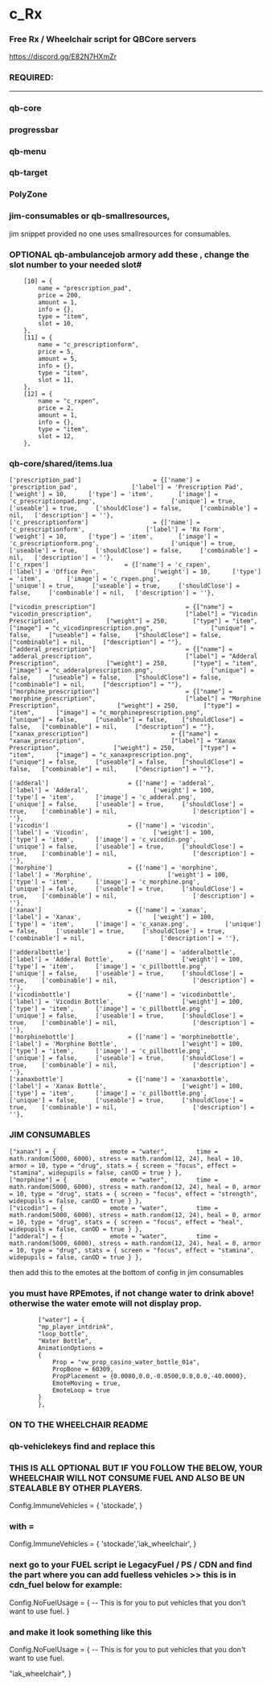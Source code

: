 # c_Rx
### Free Rx / Wheelchair script for QBCore servers

https://discord.gg/E82N7HXmZr 

### REQUIRED:
__________
### qb-core

### progressbar

### qb-menu

### qb-target

### PolyZone

### jim-consumables or qb-smallresources, 

jim snippet provided no one uses smallresources for consumables.



### OPTIONAL qb-ambulancejob armory add these , change the slot number to your needed slot#

        [10] = {
            name = "prescription_pad",
            price = 200,
            amount = 1,
            info = {},
            type = "item",
            slot = 10,
        },
        [11] = {
            name = "c_prescriptionform",
            price = 5,
            amount = 5,
            info = {},
            type = "item",
            slot = 11,
        },
        [12] = {
            name = "c_rxpen",
            price = 2,
            amount = 1,
            info = {},
            type = "item",
            slot = 12,
        },



### qb-core/shared/items.lua

	
	['prescription_pad'] 		        	= {['name'] = 'prescription_pad', 			    ['label'] = 'Prescription Pad',            	['weight'] = 10,      ['type'] = 'item',       ['image'] = 'c_prescriptionpad.png',         	        ['unique'] = true,     ['useable'] = true,     ['shouldClose'] = false,     ['combinable'] = nil,   ['description'] = ''},
	['c_prescriptionform'] 		        	= {['name'] = 'c_prescriptionform', 			    ['label'] = 'Rx Form',            	['weight'] = 10,      ['type'] = 'item',       ['image'] = 'c_prescriptionform.png',         	        ['unique'] = true,     ['useable'] = true,     ['shouldClose'] = false,     ['combinable'] = nil,   ['description'] = ''},
	['c_rxpen'] 		        	= {['name'] = 'c_rxpen', 			    ['label'] = 'Office Pen',            	['weight'] = 10,      ['type'] = 'item',       ['image'] = 'c_rxpen.png',         	        ['unique'] = true,     ['useable'] = true,     ['shouldClose'] = false,     ['combinable'] = nil,   ['description'] = ''},

	["vicodin_prescription"] 		 	 	 		 = {["name"] = "vicodin_prescription",           				["label"] = "Vicodin Prescription",	 			["weight"] = 250, 		["type"] = "item", 		["image"] = "c_vicodinprescription.png", 				["unique"] = false, 	["useable"] = false, 	["shouldClose"] = false,   ["combinable"] = nil,     ["description"] = ""},
	["adderal_prescription"] 		 	 	 		 = {["name"] = "adderal_prescription",           				["label"] = "Adderal Prescription",	 			["weight"] = 250, 		["type"] = "item", 		["image"] = "c_adderalprescription.png", 				["unique"] = false, 	["useable"] = false, 	["shouldClose"] = false,   ["combinable"] = nil,     ["description"] = ""},
	["morphine_prescription"] 		 	 	 		 = {["name"] = "morphine_prescription",           				["label"] = "Morphine Prescription",	 			["weight"] = 250, 		["type"] = "item", 		["image"] = "c_morphineprescription.png", 				["unique"] = false, 	["useable"] = false, 	["shouldClose"] = false,   ["combinable"] = nil,     ["description"] = ""},
	["xanax_prescription"] 		 	 	 		 = {["name"] = "xanax_prescription",           				["label"] = "Xanax Prescription",	 			["weight"] = 250, 		["type"] = "item", 		["image"] = "c_xanaxprescription.png", 				["unique"] = false, 	["useable"] = false, 	["shouldClose"] = false,   ["combinable"] = nil,     ["description"] = ""},
	
	['adderal'] 			    	 = {['name'] = 'adderal', 			  			['label'] = 'Adderal', 					['weight'] = 100, 		['type'] = 'item', 		['image'] = 'c_adderal.png', 			['unique'] = false, 	['useable'] = true, 	['shouldClose'] = true,	   ['combinable'] = nil, 					 ['description'] = ''},
	['vicodin'] 			     	 = {['name'] = 'vicodin', 			  			['label'] = 'Vicodin', 					['weight'] = 100, 		['type'] = 'item', 		['image'] = 'c_vicodin.png', 			['unique'] = false, 	['useable'] = true, 	['shouldClose'] = true,	   ['combinable'] = nil, 					 ['description'] = ''},
	['morphine'] 			     	 = {['name'] = 'morphine', 			  			['label'] = 'Morphine', 					['weight'] = 100, 		['type'] = 'item', 		['image'] = 'c_morphine.png', 			['unique'] = false, 	['useable'] = true, 	['shouldClose'] = true,	   ['combinable'] = nil, 					 ['description'] = ''},
	['xanax'] 			     	 	 = {['name'] = 'xanax', 			  			['label'] = 'Xanax', 					['weight'] = 100, 		['type'] = 'item', 		['image'] = 'c_xanax.png', 			['unique'] = false, 	['useable'] = true, 	['shouldClose'] = true,	   ['combinable'] = nil, 					 ['description'] = ''},
	
	['adderalbottle'] 			     = {['name'] = 'adderalbottle', 			  			['label'] = 'Adderal Bottle', 					['weight'] = 100, 		['type'] = 'item', 		['image'] = 'c_pillbottle.png', 			['unique'] = false, 	['useable'] = true, 	['shouldClose'] = true,	   ['combinable'] = nil, 					 ['description'] = ''},
	['vicodinbottle'] 			     = {['name'] = 'vicodinbottle', 			  			['label'] = 'Vicodin Bottle', 					['weight'] = 100, 		['type'] = 'item', 		['image'] = 'c_pillbottle.png', 			['unique'] = false, 	['useable'] = true, 	['shouldClose'] = true,	   ['combinable'] = nil, 					 ['description'] = ''},
	['morphinebottle'] 			     = {['name'] = 'morphinebottle', 			  			['label'] = 'Morphine Bottle', 					['weight'] = 100, 		['type'] = 'item', 		['image'] = 'c_pillbottle.png', 			['unique'] = false, 	['useable'] = true, 	['shouldClose'] = true,	   ['combinable'] = nil, 					 ['description'] = ''},
	['xanaxbottle'] 			     = {['name'] = 'xanaxbottle', 			  			['label'] = 'Xanax Bottle', 					['weight'] = 100, 		['type'] = 'item', 		['image'] = 'c_pillbottle.png', 			['unique'] = false, 	['useable'] = true, 	['shouldClose'] = true,	   ['combinable'] = nil, 					 ['description'] = ''},



### JIM CONSUMABLES


	["xanax"] = { 				emote = "water",		time = math.random(5000, 6000), stress = math.random(12, 24), heal = 10, armor = 10, type = "drug", stats = { screen = "focus", effect = "stamina", widepupils = false, canOD = true } },
	["morphine"] = { 			emote = "water",		time = math.random(5000, 6000), stress = math.random(12, 24), heal = 0, armor = 10, type = "drug", stats = { screen = "focus", effect = "strength", widepupils = false, canOD = true } },
	["vicodin"] = { 			emote = "water",		time = math.random(5000, 6000), stress = math.random(12, 24), heal = 0, armor = 10, type = "drug", stats = { screen = "focus", effect = "heal", widepupils = false, canOD = true } },
	["adderal"] = { 			emote = "water",		time = math.random(5000, 6000), stress = math.random(12, 24), heal = 0, armor = 10, type = "drug", stats = { screen = "focus", effect = "stamina", widepupils = false, canOD = true } },


then add this to the emotes at the bottom of config in jim consumables 
### you must have RPEmotes, if not change water to drink above! otherwise the water emote will not display prop.

		    ["water"] = {
			"mp_player_intdrink",
			"loop_bottle",
			"Water Bottle",
			AnimationOptions =
			{
				Prop = "vw_prop_casino_water_bottle_01a",
				PropBone = 60309,
				PropPlacement = {0.0080,0.0,-0.0500,0.0,0.0,-40.0000},
				EmoteMoving = true,
				EmoteLoop = true
			}
		    },
        
        
        
        
        
        
        
        
        
        
### ON TO THE WHEELCHAIR README
        
 ### qb-vehiclekeys find and replace this 


### THIS IS ALL OPTIONAL BUT IF YOU FOLLOW THE BELOW, YOUR WHEELCHAIR WILL NOT CONSUME FUEL AND ALSO BE UN STEALABLE BY OTHER PLAYERS.


Config.ImmuneVehicles = {
    'stockade',
}

### with = 

Config.ImmuneVehicles = {
    'stockade','iak_wheelchair',
}


### next go to your FUEL script ie LegacyFuel / PS / CDN and find the part where you can add fuelless vehicles >> this is in cdn_fuel below for example:

Config.NoFuelUsage = { -- This is for you to put vehicles that you don't want to use fuel.
}

### and make it look something like this 

Config.NoFuelUsage = { -- This is for you to put vehicles that you don't want to use fuel.

"iak_wheelchair",
}










